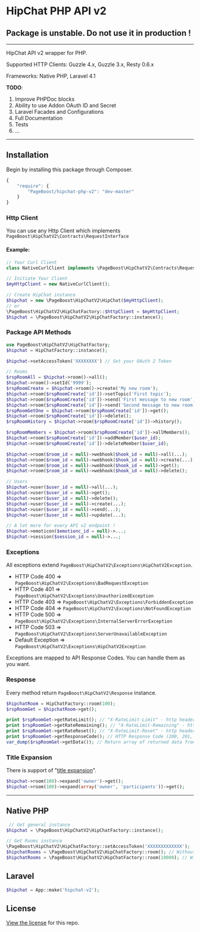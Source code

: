HipChat PHP API v2
============================

## Package is unstable. Do not use it in production !

___

HipChat API v2 wrapper for PHP.

Supported HTTP Clients: Guzzle 4.x, Guzzle 3.x, Resty 0.6.x

Frameworks: Native PHP, Laravel 4.1

**TODO**:
1. Improve PHPDoc blocks
2. Ability to use Addon OAuth ID and Secret
3. Laravel Facades and Configurations
4. Full Documentation
5. Tests
6. ...

___

## Installation

Begin by installing this package through Composer.

```js
{
    "require": {
        "PageBoost/hipchat-php-v2": "dev-master"
    }
}
```

### Http Client

You can use any Http Client which implements `PageBoost\HipChatV2\Contracts\RequestInterface`

#### Example:

```php
// Your Curl Client
class NativeCurlClient implements \PageBoost\HipChatV2\Contracts\RequestInterface {}

// Initiate Your Client
$myHttpClient = new NativeCurlClient();

// Create HipChat instance
$hipchat = new \PageBoost\HipChatV2\HipChat($myHttpClient);
// or
\PageBoost\HipChatV2\HipChatFactory::$httpClient = $myHttpClient;
$hipchat = \PageBoost\HipChatV2\HipChatFactory::instance();
```

### Package API Methods

```php
use PageBoost\HipChatV2\HipChatFactory;
$hipchat = HipChatFactory::instance();

$hipchat->setAccessToken('XXXXXXXX') // Set your OAuth 2 Token

// Rooms
$rspRoomAll = $hipchat->room()->all();
$hipchat->room()->setId('9999');
$rspRoomCreate = $hipchat->room()->create('My new room');
$hipchat->room($rspRoomCreate['id'])->setTopic('First topic');
$hipchat->room($rspRoomCreate['id'])->send('First message to new room');
$hipchat->room($rspRoomCreate['id'])->send('Second message to new room', true, 'red', 'html');
$rspRoomGetOne = $hipchat->room($rspRoomCreate['id'])->get();
$hipchat->room($rspRoomCreate['id'])->delete();
$rspRoomHistory = $hipchat->room($rspRoomCreate['id'])->history();

$rspRoomMembers = $hipchat->room($rspRoomCreate['id'])->allMembers();
$hipchat->room($rspRoomCreate['id'])->addMember($user_id);
$hipchat->room($rspRoomCreate['id'])->deleteMember($user_id);

$hipchat->room($room_id = null)->webhook($hook_id = null)->all(...);
$hipchat->room($room_id = null)->webhook($hook_id = null)->create(...);
$hipchat->room($room_id = null)->webhook($hook_id = null)->get();
$hipchat->room($room_id = null)->webhook($hook_id = null)->delete();

// Users
$hipchat->user($user_id = null)->all(...);
$hipchat->user($user_id = null)->get();
$hipchat->user($user_id = null)->delete();
$hipchat->user($user_id = null)->create(...);
$hipchat->user($user_id = null)->send(...);
$hipchat->user($user_id = null)->update(...);

// A lot more for every API v2 endpoint !
$hipchat->emoticon($emotionc_id = null)->...;
$hipchat->session($session_id = null)->...;

```

### Exceptions

All exceptions extend `PageBoost\HipChatV2\Exceptions\HipChatV2Exception`.

- HTTP Code 400 => `PageBoost\HipChatV2\Exceptions\BadRequestException`
- HTTP Code 401 => `PageBoost\HipChatV2\Exceptions\UnauthorizedException`
- HTTP Code 403 => `PageBoost\HipChatV2\Exceptions\ForbiddenException`
- HTTP Code 404 => `PageBoost\HipChatV2\Exceptions\NotFoundException`
- HTTP Code 500 => `PageBoost\HipChatV2\Exceptions\InternalServerErrorException`
- HTTP Code 503 => `PageBoost\HipChatV2\Exceptions\ServerUnavailableException`
- Default Exception => `PageBoost\HipChatV2\Exceptions\HipChatV2Exception`

Exceptions are mapped to API Response Codes. You can handle them as you want.

### Response

Every method return `PageBoost\HipChatV2\Response` instance.

```php
$hipchatRoom = HipChatFactory::room(100);
$rspRoomGet = $hipchatRoom->get();

print $rspRoomGet->getRateLimit(); // "X-RateLimit-Limit" - http header
print $rspRoomGet->getRateRemaining(); // "X-RateLimit-Remaining" - http header
print $rspRoomGet->getRateReset(); // "X-RateLimit-Reset" - http header
print $rspRoomGet->getResponseCode(); // HTTP Response Code (200, 201, 204, etc)
var_dump($rspRoomGet->getData()); // Return array of returned data from API
```

### Title Expansion

There is support of "[title expansion](https://www.hipchat.com/docs/apiv2/expansion)".

```php
$hipchat->room(100)->expand('owner')->get();
$hipchat->room(100)->expand(array('owner', 'participants'))->get();
```

___

## Native PHP

```php
 // Get general instance
$hipchat = \PageBoost\HipChatV2\HipChatFactory::instance();

// Get Rooms instance
\PageBoost\HipChatV2\HipChatFactory::setAccessToken('XXXXXXXXXXXXX');
$hipchatRooms = \PageBoost\HipChatV2\HipChatFactory::room(); // Without Room ID
$hipchatRooms = \PageBoost\HipChatV2\HipChatFactory::room(10000); // With Room ID
```

## Laravel 

```php
$hipchat = App::make('hipchat-v2');
```

## License

[View the license](https://github.com/PageBoost/hipchat-php-v2/blob/master/LICENSE) for this repo.